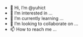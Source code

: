 - 👋 Hi, I’m @yuhict
- 👀 I’m interested in ...
- 🌱 I’m currently learning ...
- 💞️ I’m looking to collaborate on ...
- 📫 How to reach me ...

<!---
yuhict/yuhict is a ✨ special ✨ repository because its `README.md` (this file) appears on your GitHub profile.
You can click the Preview link to take a look at your changes.
--->

